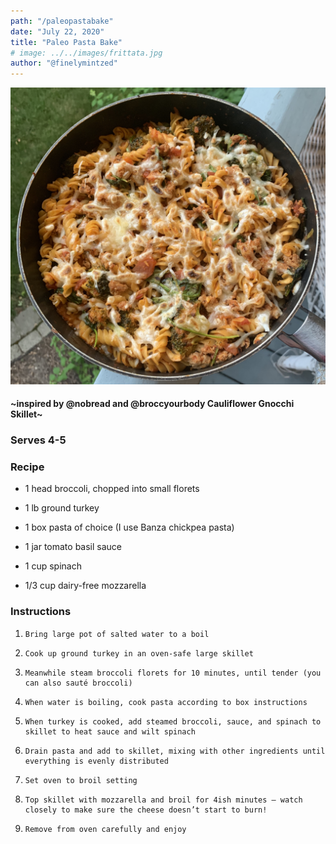 ```yaml
---
path: "/paleopastabake"
date: "July 22, 2020"
title: "Paleo Pasta Bake" 
# image: ../../images/frittata.jpg
author: "@finelymintzed"
---
```

![Paleo Frittata](./paleopasta.jpg)


#### ~inspired by @nobread and @broccyourbody Cauliflower Gnocchi Skillet~

### Serves 4-5


### Recipe 
* 1 head broccoli, chopped into small florets

* 1 lb ground turkey

* 1 box pasta of choice (I use Banza chickpea pasta)

* 1 jar tomato basil sauce

* 1 cup spinach

* 1/3 cup dairy-free mozzarella


### Instructions
1.     Bring large pot of salted water to a boil

2.     Cook up ground turkey in an oven-safe large skillet

3.     Meanwhile steam broccoli florets for 10 minutes, until tender (you can also sauté broccoli)

4.     When water is boiling, cook pasta according to box instructions

5.     When turkey is cooked, add steamed broccoli, sauce, and spinach to skillet to heat sauce and wilt spinach

6.     Drain pasta and add to skillet, mixing with other ingredients until everything is evenly distributed

7.     Set oven to broil setting

8.     Top skillet with mozzarella and broil for 4ish minutes – watch closely to make sure the cheese doesn’t start to burn!

9.     Remove from oven carefully and enjoy